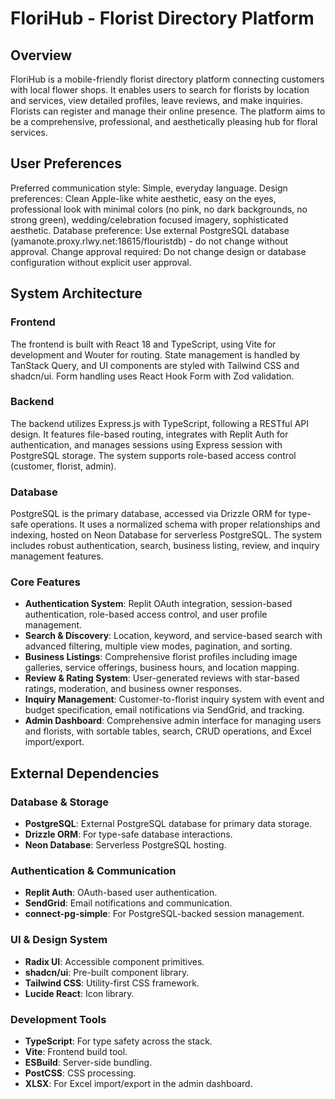 # FloriHub - Florist Directory Platform

## Overview

FloriHub is a mobile-friendly florist directory platform connecting customers with local flower shops. It enables users to search for florists by location and services, view detailed profiles, leave reviews, and make inquiries. Florists can register and manage their online presence. The platform aims to be a comprehensive, professional, and aesthetically pleasing hub for floral services.

## User Preferences

Preferred communication style: Simple, everyday language.
Design preferences: Clean Apple-like white aesthetic, easy on the eyes, professional look with minimal colors (no pink, no dark backgrounds, no strong green), wedding/celebration focused imagery, sophisticated aesthetic.
Database preference: Use external PostgreSQL database (yamanote.proxy.rlwy.net:18615/flouristdb) - do not change without approval.
Change approval required: Do not change design or database configuration without explicit user approval.

## System Architecture

### Frontend
The frontend is built with React 18 and TypeScript, using Vite for development and Wouter for routing. State management is handled by TanStack Query, and UI components are styled with Tailwind CSS and shadcn/ui. Form handling uses React Hook Form with Zod validation.

### Backend
The backend utilizes Express.js with TypeScript, following a RESTful API design. It features file-based routing, integrates with Replit Auth for authentication, and manages sessions using Express session with PostgreSQL storage. The system supports role-based access control (customer, florist, admin).

### Database
PostgreSQL is the primary database, accessed via Drizzle ORM for type-safe operations. It uses a normalized schema with proper relationships and indexing, hosted on Neon Database for serverless PostgreSQL. The system includes robust authentication, search, business listing, review, and inquiry management features.

### Core Features
- **Authentication System**: Replit OAuth integration, session-based authentication, role-based access control, and user profile management.
- **Search & Discovery**: Location, keyword, and service-based search with advanced filtering, multiple view modes, pagination, and sorting.
- **Business Listings**: Comprehensive florist profiles including image galleries, service offerings, business hours, and location mapping.
- **Review & Rating System**: User-generated reviews with star-based ratings, moderation, and business owner responses.
- **Inquiry Management**: Customer-to-florist inquiry system with event and budget specification, email notifications via SendGrid, and tracking.
- **Admin Dashboard**: Comprehensive admin interface for managing users and florists, with sortable tables, search, CRUD operations, and Excel import/export.

## External Dependencies

### Database & Storage
- **PostgreSQL**: External PostgreSQL database for primary data storage.
- **Drizzle ORM**: For type-safe database interactions.
- **Neon Database**: Serverless PostgreSQL hosting.

### Authentication & Communication
- **Replit Auth**: OAuth-based user authentication.
- **SendGrid**: Email notifications and communication.
- **connect-pg-simple**: For PostgreSQL-backed session management.

### UI & Design System
- **Radix UI**: Accessible component primitives.
- **shadcn/ui**: Pre-built component library.
- **Tailwind CSS**: Utility-first CSS framework.
- **Lucide React**: Icon library.

### Development Tools
- **TypeScript**: For type safety across the stack.
- **Vite**: Frontend build tool.
- **ESBuild**: Server-side bundling.
- **PostCSS**: CSS processing.
- **XLSX**: For Excel import/export in the admin dashboard.